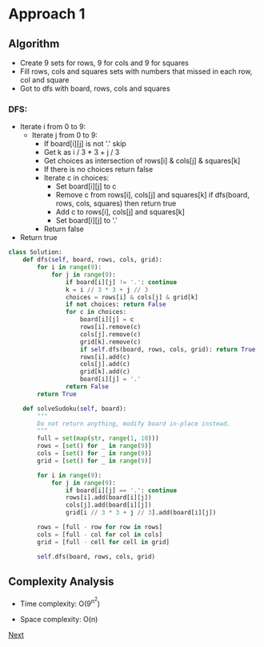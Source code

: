 # Approach 1

## Algorithm

* Create 9 sets for rows, 9 for cols and 9 for squares
* Fill rows, cols and squares sets with numbers that missed in each row, col and square
* Got to dfs with board, rows, cols and squares

### DFS:

* Iterate i from 0 to 9:
    * Iterate j from 0 to 9:
        * If board[i][j] is not '.' skip
        * Get k as i / 3 * 3 + j / 3
        * Get choices as intersection of rows[i] & cols[j] & squares[k]
        * If there is no choices return false
        * Iterate c in choices:
            * Set board[i][j] to c
            * Remove c from rows[i], cols[j] and squares[k]
            if dfs(board, rows, cols, squares) then return true
            * Add c to rows[i], cols[j] and squares[k]
            * Set board[i][j] to '.'
        * Return false
* Return true

```python
class Solution:
    def dfs(self, board, rows, cols, grid):
        for i in range(9):
            for j in range(9):
                if board[i][j] != '.': continue
                k = i // 3 * 3 + j // 3
                choices = rows[i] & cols[j] & grid[k]
                if not choices: return False
                for c in choices:
                    board[i][j] = c
                    rows[i].remove(c)
                    cols[j].remove(c)
                    grid[k].remove(c)
                    if self.dfs(board, rows, cols, grid): return True
                    rows[i].add(c)
                    cols[j].add(c)
                    grid[k].add(c)
                    board[i][j] = '.'
                return False
        return True

    def solveSudoku(self, board):
        """
        Do not return anything, modify board in-place instead.
        """
        full = set(map(str, range(1, 10)))
        rows = [set() for _ in range(9)]
        cols = [set() for _ in range(9)]
        grid = [set() for _ in range(9)]

        for i in range(9):
            for j in range(9):
                if board[i][j] == '.': continue
                rows[i].add(board[i][j])
                cols[j].add(board[i][j])
                grid[i // 3 * 3 + j // 3].add(board[i][j])

        rows = [full - row for row in rows]
        cols = [full - col for col in cols]
        grid = [full - cell for cell in grid]

        self.dfs(board, rows, cols, grid)
```

## Complexity Analysis

* Time complexity: O(9<sup>n<sup>2</sup></sup>)

* Space complexity: O(n)

[Next](solution2.md)